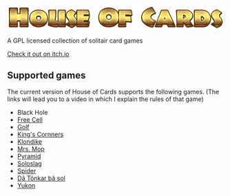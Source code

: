 ![House Of Cards](https://github.com/PhantasarProductions/House-Of-Cards/blob/main/SRC/Assets/Tricky/GFX/Logo/Main.png?raw=true)

 A GPL licensed collection of solitair card games


 [Check it out on itch.io](https://phantasar-productions.itch.io/house-of-cards)


## Supported games

The current version of House of Cards supports the following games.
(The links will lead you to a video in which I explain the rules of that game)

- Black Hole
- [Free Cell](https://rumble.com/v4mc2k2-how-to-play-free-cell.html)
- [Golf](https://rumble.com/v4mmqmi-how-to-play-golf-solitaire.html)
- [King's Cornners](https://rumble.com/v4j9llu-how-to-play-kings-corners.html)
- [Klondike](https://rumble.com/v4khod6-how-to-play-klondike.html)
- [Mrs. Mop](https://rumble.com/v4ow1x0-how-to-play-mrs.-mop.html)
- [Pyramid](https://rumble.com/v4j9mwk-how-to-play-pyramid.html)
- [Soloslag](https://rumble.com/v4licyo-how-to-play-soloslag.html)
- [Spider](https://rumble.com/v4j9qj0-how-to-play-spider.html)
- [Dâ Tônkar bâ sol](https://rumble.com/v4n1jj3-how-to-play-d-tnkrs-b-sol.html)
- [Yukon](https://rumble.com/v4qjusk-how-to-play-yukon.html)
